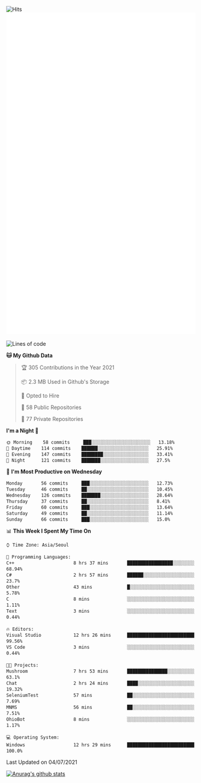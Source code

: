![Hits](https://hits.seeyoufarm.com/api/count/incr/badge.svg?url=https%3A%2F%2Fgithub.com%2Fkokose1234&count_bg=%2379C83D&title_bg=%23555555&icon=apple.svg&icon_color=%23E7E7E7&title=hits&edge_flat=false)
<br/>
![Metrics](https://github.com/kokose1234/kokose1234/blob/main/github-metrics.svg)

<!--START_SECTION:waka-->
![Lines of code](https://img.shields.io/badge/From%20Hello%20World%20I%27ve%20Written-13.1%20million%20lines%20of%20code-blue)

**🐱 My Github Data** 

> 🏆 305 Contributions in the Year 2021
 > 
> 📦 2.3 MB Used in Github's Storage 
 > 
> 💼 Opted to Hire
 > 
> 📜 58 Public Repositories 
 > 
> 🔑 77 Private Repositories  
 > 
**I'm a Night 🦉** 

```text
🌞 Morning    58 commits     ███░░░░░░░░░░░░░░░░░░░░░░   13.18% 
🌆 Daytime    114 commits    ██████░░░░░░░░░░░░░░░░░░░   25.91% 
🌃 Evening    147 commits    ████████░░░░░░░░░░░░░░░░░   33.41% 
🌙 Night      121 commits    ███████░░░░░░░░░░░░░░░░░░   27.5%

```
📅 **I'm Most Productive on Wednesday** 

```text
Monday       56 commits     ███░░░░░░░░░░░░░░░░░░░░░░   12.73% 
Tuesday      46 commits     ██░░░░░░░░░░░░░░░░░░░░░░░   10.45% 
Wednesday    126 commits    ███████░░░░░░░░░░░░░░░░░░   28.64% 
Thursday     37 commits     ██░░░░░░░░░░░░░░░░░░░░░░░   8.41% 
Friday       60 commits     ███░░░░░░░░░░░░░░░░░░░░░░   13.64% 
Saturday     49 commits     ██░░░░░░░░░░░░░░░░░░░░░░░   11.14% 
Sunday       66 commits     ███░░░░░░░░░░░░░░░░░░░░░░   15.0%

```


📊 **This Week I Spent My Time On** 

```text
⌚︎ Time Zone: Asia/Seoul

💬 Programming Languages: 
C++                      8 hrs 37 mins       █████████████████░░░░░░░░   68.94% 
C#                       2 hrs 57 mins       ██████░░░░░░░░░░░░░░░░░░░   23.7% 
Other                    43 mins             █░░░░░░░░░░░░░░░░░░░░░░░░   5.78% 
C                        8 mins              ░░░░░░░░░░░░░░░░░░░░░░░░░   1.11% 
Text                     3 mins              ░░░░░░░░░░░░░░░░░░░░░░░░░   0.44%

🔥 Editors: 
Visual Studio            12 hrs 26 mins      █████████████████████████   99.56% 
VS Code                  3 mins              ░░░░░░░░░░░░░░░░░░░░░░░░░   0.44%

🐱‍💻 Projects: 
Mushroom                 7 hrs 53 mins       ███████████████░░░░░░░░░░   63.1% 
Chat                     2 hrs 24 mins       ████░░░░░░░░░░░░░░░░░░░░░   19.32% 
SeleniumTest             57 mins             ██░░░░░░░░░░░░░░░░░░░░░░░   7.69% 
MNMS                     56 mins             ██░░░░░░░░░░░░░░░░░░░░░░░   7.51% 
OhioBot                  8 mins              ░░░░░░░░░░░░░░░░░░░░░░░░░   1.17%

💻 Operating System: 
Windows                  12 hrs 29 mins      █████████████████████████   100.0%

```


 Last Updated on 04/07/2021
<!--END_SECTION:waka-->

[![Anurag's github stats](https://github-readme-stats.vercel.app/api?username=kokose1234&theme=dracula)](https://github.com/anuraghazra/github-readme-stats)



	

